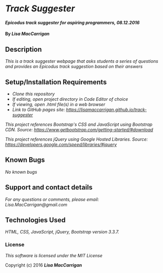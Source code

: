 # _Track Suggester_

#### _Epicodus track suggester for aspiring programmers, 08.12.2016_

#### By _**Lisa MacCarrigan**_

## Description

_This is a track suggester webpage that asks students a series of questions and provides an Epicodus track suggestion based on their answers_

## Setup/Installation Requirements

* _Clone this repository_
* _If editing, open project directory in Code Editor of choice_
* _If viewing, open .html file(s) in a web browser_
* _Link to GitHub pages site: https://lisamaccarrigan.github.io/track-suggester_

_This project references Bootstrap's CSS and JavaScript using Bootstrap CDN. Source: https://www.getbootstrap.com/getting-started/#download_

_This project references jQuery using Google Hosted Libraries. Source: https://developers.google.com/speed/libraries/#jquery_

## Known Bugs

_No known bugs_

## Support and contact details

_For any questions or comments, please email: Lisa.MacCarrigan@gmail.com_

## Technologies Used

_HTML, CSS, JavaScript, jQuery, Bootstrap version 3.3.7._

### License

*This software is licensed under the MIT License*

Copyright (c) 2016 **_Lisa MacCarrigan_**
